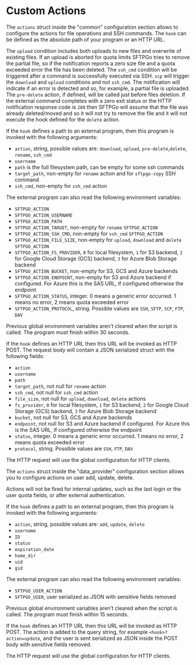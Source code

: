 # Custom Actions

The `actions` struct inside the "common" configuration section allows to configure the actions for file operations and SSH commands.
The `hook` can be defined as the absolute path of your program or an HTTP URL.

The `upload` condition includes both uploads to new files and overwrite of existing files. If an upload is aborted for quota limits SFTPGo tries to remove the partial file, so if the notification reports a zero size file and a quota exceeded error the file has been deleted. The `ssh_cmd` condition will be triggered after a command is successfully executed via SSH. `scp` will trigger the `download` and `upload` conditions and not `ssh_cmd`.
The notification will indicate if an error is detected and so, for example, a partial file is uploaded.
The `pre-delete` action, if defined, will be called just before files deletion. If the external command completes with a zero exit status or the HTTP notification response code is `200` then SFTPGo will assume that the file was already deleted/moved and so it will not try to remove the file and it will not execute the hook defined for the `delete` action.

If the `hook` defines a path to an external program, then this program is invoked with the following arguments:

- `action`, string, possible values are: `download`, `upload`, `pre-delete`,`delete`, `rename`, `ssh_cmd`
- `username`
- `path` is the full filesystem path, can be empty for some ssh commands
- `target_path`, non-empty for `rename` action and for `sftpgo-copy` SSH command
- `ssh_cmd`, non-empty for `ssh_cmd` action

The external program can also read the following environment variables:

- `SFTPGO_ACTION`
- `SFTPGO_ACTION_USERNAME`
- `SFTPGO_ACTION_PATH`
- `SFTPGO_ACTION_TARGET`, non-empty for `rename` `SFTPGO_ACTION`
- `SFTPGO_ACTION_SSH_CMD`, non-empty for `ssh_cmd` `SFTPGO_ACTION`
- `SFTPGO_ACTION_FILE_SIZE`, non-empty for `upload`, `download` and `delete` `SFTPGO_ACTION`
- `SFTPGO_ACTION_FS_PROVIDER`, `0` for local filesystem, `1` for S3 backend, `2` for Google Cloud Storage (GCS) backend, `3` for Azure Blob Storage backend
- `SFTPGO_ACTION_BUCKET`, non-empty for S3, GCS and Azure backends
- `SFTPGO_ACTION_ENDPOINT`, non-empty for S3 and Azure backend if configured. For Azure this is the SAS URL, if configured otherwise the endpoint
- `SFTPGO_ACTION_STATUS`, integer. 0 means a generic error occurred. 1 means no error, 2 means quota exceeded error
- `SFTPGO_ACTION_PROTOCOL`, string. Possible values are `SSH`, `SFTP`, `SCP`, `FTP`, `DAV`

Previous global environment variables aren't cleared when the script is called.
The program must finish within 30 seconds.

If the `hook` defines an HTTP URL then this URL will be invoked as HTTP POST. The request body will contain a JSON serialized struct with the following fields:

- `action`
- `username`
- `path`
- `target_path`, not null for `rename` action
- `ssh_cmd`, not null for `ssh_cmd` action
- `file_size`, not null for `upload`, `download`, `delete` actions
- `fs_provider`, `0` for local filesystem, `1` for S3 backend, `2` for Google Cloud Storage (GCS) backend, `3` for Azure Blob Storage backend
- `bucket`, not null for S3, GCS and Azure backends
- `endpoint`, not null for S3 and Azure backend if configured. For Azure this is the SAS URL, if configured otherwise the endpoint
- `status`, integer. 0 means a generic error occurred. 1 means no error, 2 means quota exceeded error
- `protocol`, string. Possible values are `SSH`, `FTP`, `DAV`

The HTTP request will use the global configuration for HTTP clients.

The `actions` struct inside the "data_provider" configuration section allows you to configure actions on user add, update, delete.

Actions will not be fired for internal updates, such as the last login or the user quota fields, or after external authentication.

If the `hook` defines a path to an external program, then this program is invoked with the following arguments:

- `action`, string, possible values are: `add`, `update`, `delete`
- `username`
- `ID`
- `status`
- `expiration_date`
- `home_dir`
- `uid`
- `gid`

The external program can also read the following environment variables:

- `SFTPGO_USER_ACTION`
- `SFTPGO_USER`, user serialized as JSON with sensitive fields removed

Previous global environment variables aren't cleared when the script is called.
The program must finish within 15 seconds.

If the `hook` defines an HTTP URL then this URL will be invoked as HTTP POST. The action is added to the query string, for example `<hook>?action=update`, and the user is sent serialized as JSON inside the POST body with sensitive fields removed.

The HTTP request will use the global configuration for HTTP clients.

